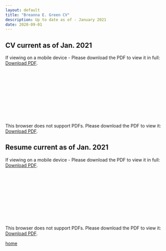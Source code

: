 ```yaml
---
layout: default
title: "Breanna E. Green CV"
description: Up to date as of - January 2021
date: 2020-09-01
---
```


## CV current as of Jan. 2021



<p>If viewing on a mobile device - Please download the PDF to view it in full: <a href="https://bregreen.github.io/assets/pdfs/CV_2020.pdf">Download PDF</a>.</p>


<object data="https://bregreen.github.io/assets/pdfs/CV_2020.pdf" type="application/pdf" width="100%" height="875px">
    <embed src="https://bregreen.github.io/assets/pdfs/CV_2020.pdf" type="application/pdf">
        <p>This browser does not support PDFs. Please download the PDF to view it: <a href="https://bregreen.github.io/assets/pdfs/CV_2020.pdf">Download PDF</a>.</p>
    </embed>
</object>


## Resume current as of Jan. 2021


<p>If viewing on a mobile device - Please download the PDF to view it in full: <a href="https://bregreen.github.io/assets/pdfs/Resume_2020.pdf">Download PDF</a>.</p>


<object data="https://bregreen.github.io/assets/pdfs/Resume_2020.pdf" type="application/pdf" width="100%" height="875px">
    <embed src="https://bregreen.github.io/assets/pdfs/Resume_2020.pdf" type="application/pdf">
        <p>This browser does not support PDFs. Please download the PDF to view it: <a href="https://bregreen.github.io/assets/pdfs/Resume_2020.pdf">Download PDF</a>.</p>
    </embed>
</object>



[home](./)

